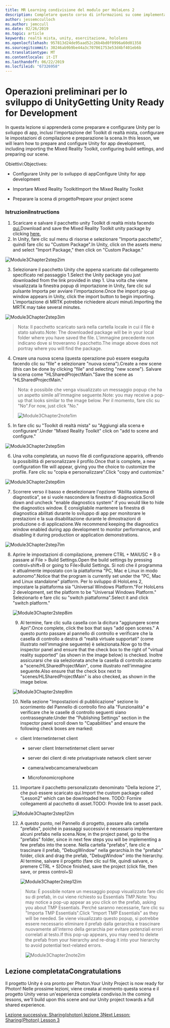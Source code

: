 ```yaml
---
title: MR Learning condivisione del modulo per HoloLens 2
description: Completare questo corso di informazioni su come implementare esperienze condivise con più utenti all'interno di un'applicazione 2 HoloLens.
author: jessemcculloch
ms.author: jemccull
ms.date: 02/26/2019
ms.topic: article
keywords: realtà mista, unity, esercitazione, hololens
ms.openlocfilehash: 957813d24de95aad52c26b4bd0f0996a60d01358
ms.sourcegitcommit: 30246ab9b9be44a3c707061753e53d4bf401eb6b
ms.translationtype: MT
ms.contentlocale: it-IT
ms.lasthandoff: 06/22/2019
ms.locfileid: "67326958"
---
```

# <a name="getting-unity-ready-for-development"></a><span data-ttu-id="b875b-104">**Operazioni preliminari per lo sviluppo di Unity**</span><span class="sxs-lookup"><span data-stu-id="b875b-104">**Getting Unity Ready for Development**</span></span> 

<span data-ttu-id="b875b-105">In questa lezione si apprenderà come preparare e configurare Unity per lo sviluppo di app, inclusi l'importazione del Toolkit di realtà mista, configurare le impostazioni di compilazione e preparazione la scena.</span><span class="sxs-lookup"><span data-stu-id="b875b-105">In this lesson, we will learn how to prepare and configure Unity for app development, including importing the Mixed Reality Toolkit, configuring build settings, and preparing our scene.</span></span>

<span data-ttu-id="b875b-106">Obiettivi:</span><span class="sxs-lookup"><span data-stu-id="b875b-106">Objectives:</span></span>

- <span data-ttu-id="b875b-107">Configurare Unity per lo sviluppo di app</span><span class="sxs-lookup"><span data-stu-id="b875b-107">Configure Unity for app development</span></span>

- <span data-ttu-id="b875b-108">Importare Mixed Reality Toolkit</span><span class="sxs-lookup"><span data-stu-id="b875b-108">Import the Mixed Reality Toolkit</span></span>

- <span data-ttu-id="b875b-109">Preparare la scena di progetto</span><span class="sxs-lookup"><span data-stu-id="b875b-109">Prepare your project scene</span></span>

### <a name="instructions"></a><span data-ttu-id="b875b-110">Istruzioni</span><span class="sxs-lookup"><span data-stu-id="b875b-110">Instructions</span></span>

1. <span data-ttu-id="b875b-111">Scaricare e salvare il pacchetto unity Toolkit di realtà mista facendo [qui.](https://github.com/microsoft/MixedRealityToolkit-Unity/releases/download/v2.0.0-RC1-Refresh/Microsoft.MixedReality.Toolkit.Unity.Foundation-v2.0.0-RC1-Refresh.unitypackage)</span><span class="sxs-lookup"><span data-stu-id="b875b-111">Download and save the Mixed Reality Toolkit unity package by clicking [here.](https://github.com/microsoft/MixedRealityToolkit-Unity/releases/download/v2.0.0-RC1-Refresh/Microsoft.MixedReality.Toolkit.Unity.Foundation-v2.0.0-RC1-Refresh.unitypackage)</span></span>
2. <span data-ttu-id="b875b-112">In Unity, fare clic sul menu di risorse e selezionare "Importa pacchetto", quindi fare clic su "Custom Package".</span><span class="sxs-lookup"><span data-stu-id="b875b-112">In Unity, click on the assets menu and select "Import Package," then click on "Custom Package."</span></span>

![Module3Chapter2step2im](images/module3chapter2step2im.PNG)

3. <span data-ttu-id="b875b-114">Selezionare il pacchetto Unity che appena scaricato dal collegamento specificato nel passaggio 1.</span><span class="sxs-lookup"><span data-stu-id="b875b-114">Select the Unity package you just downloaded from the link provided in step 1.</span></span> <span data-ttu-id="b875b-115">Una volta che viene visualizzata la finestra popup di importazione in Unity, fare clic sul pulsante Importa per avviare l'importazione.</span><span class="sxs-lookup"><span data-stu-id="b875b-115">Once the import pop-up window appears in Unity, click the import button to begin importing.</span></span> <span data-ttu-id="b875b-116">L'importazione di MRTK potrebbe richiedere alcuni minuti.</span><span class="sxs-lookup"><span data-stu-id="b875b-116">Importing the MRTK may take several minutes.</span></span>

![Module3Chapter2step3im](images/module3chapter2step3im.PNG)

> <span data-ttu-id="b875b-118">Nota: Il pacchetto scaricato sarà nella cartella locale in cui il file è stato salvato.</span><span class="sxs-lookup"><span data-stu-id="b875b-118">Note: The downloaded package will be in your local folder where you have saved the file.</span></span> <span data-ttu-id="b875b-119">L'immagine precedente non indicano dove si troveranno il pacchetto.</span><span class="sxs-lookup"><span data-stu-id="b875b-119">The image above does not portray where you will find the package.</span></span>

4. <span data-ttu-id="b875b-120">Creare una nuova scena (questa operazione può essere eseguita facendo clic su "file" e selezionare "nuova scena").</span><span class="sxs-lookup"><span data-stu-id="b875b-120">Create a new scene (this can be done by clicking "file" and selecting "new scene").</span></span> <span data-ttu-id="b875b-121">Salvare la scena come "HLSharedProjectMain."</span><span class="sxs-lookup"><span data-stu-id="b875b-121">Save the scene as "HLSharedProjectMain."</span></span>

> <span data-ttu-id="b875b-122">Nota: è possibile che venga visualizzato un messaggio popup che ha un aspetto simile all'immagine seguente.</span><span class="sxs-lookup"><span data-stu-id="b875b-122">Note: you may receive a pop-up that looks similar to the image below.</span></span> <span data-ttu-id="b875b-123">Per il momento, fare clic su "No".</span><span class="sxs-lookup"><span data-stu-id="b875b-123">For now, just click "No."</span></span>
>
> ![Module3Chapter2note1im](images/module3chapter2note1im.PNG)

5. <span data-ttu-id="b875b-125">In fare clic su "Toolkit di realtà mista" su "Aggiungi alla scena e configurare".</span><span class="sxs-lookup"><span data-stu-id="b875b-125">Under "Mixed Reality Toolkit" click on "add to scene and configure."</span></span>

![Module3Chapter2step5im](images/module3chapter2step5im.PNG)

6. <span data-ttu-id="b875b-127">Una volta completata, un nuovo file di configurazione apparirà, offrendo la possibilità di personalizzare il profilo.</span><span class="sxs-lookup"><span data-stu-id="b875b-127">Once that is complete, a new configuration file will appear, giving you the choice to customize the profile.</span></span> <span data-ttu-id="b875b-128">Fare clic su "copia e personalizzare".</span><span class="sxs-lookup"><span data-stu-id="b875b-128">Click "copy and customize."</span></span>

![Module3Chapter2step6im](images/module3chapter2step6im.PNG)

7. <span data-ttu-id="b875b-130">Scorrere verso il basso e deselezionare l'opzione "Abilita sistema di diagnostica", se si vuole nascondere la finestra di diagnostica.</span><span class="sxs-lookup"><span data-stu-id="b875b-130">Scroll down and uncheck "enable diagnostics system" if you would like to hide the diagnostics window.</span></span> <span data-ttu-id="b875b-131">È consigliabile mantenere la finestra di diagnostica abilitati durante lo sviluppo di app per monitorare le prestazioni e la sua disabilitazione durante le dimostrazioni di produzione o di applicazione.</span><span class="sxs-lookup"><span data-stu-id="b875b-131">We recommend keeping the diagnostics window enabled during app development to monitor performance, and disabling it during production or application demonstrations.</span></span>

![Module3Chapter2step7im](images/module3chapter2step7im.PNG)

8. <span data-ttu-id="b875b-133">Aprire le impostazioni di compilazione, premere CTRL + MAIUSC + B o passare al File > Build Settings.</span><span class="sxs-lookup"><span data-stu-id="b875b-133">Open the build settings by pressing control+shift+B or going to File>Build Settings.</span></span> <span data-ttu-id="b875b-134">Si noti che il programma è attualmente impostato con la piattaforma "PC, Mac e Linux in modo autonomo".</span><span class="sxs-lookup"><span data-stu-id="b875b-134">Notice that the program is currently set under the "PC, Mac and Linux standalone" platform.</span></span> <span data-ttu-id="b875b-135">Per lo sviluppo di HoloLens 2, impostare la piattaforma sia "Universal Windows Platform."</span><span class="sxs-lookup"><span data-stu-id="b875b-135">For HoloLens 2 development, set the platform to be "Universal Windows Platform."</span></span> <span data-ttu-id="b875b-136">Selezionarlo e fare clic su "switch piattaforma".</span><span class="sxs-lookup"><span data-stu-id="b875b-136">Select it and click "switch platform."</span></span>

   ![Module3Chapter2step8im](images/module3chapter2step8im.PNG)

   9. <span data-ttu-id="b875b-138">Al termine, fare clic sulla casella con la dicitura "aggiungere scene Apri".</span><span class="sxs-lookup"><span data-stu-id="b875b-138">Once complete, click the box that says "add open scenes."</span></span> <span data-ttu-id="b875b-139">A questo punto passare al pannello di controllo e verificare che la casella di controllo a destra di "realtà virtuale supportati" (come illustrato nell'immagine seguente) è selezionata.</span><span class="sxs-lookup"><span data-stu-id="b875b-139">Now go to the inspector panel and ensure that the check box to the right of "virtual reality supported" (as shown in the image below) is checked.</span></span> <span data-ttu-id="b875b-140">Inoltre assicurarsi che sia selezionata anche la casella di controllo accanto a "scene/HLSharedProjectMain", come illustrato nell'immagine seguente.</span><span class="sxs-lookup"><span data-stu-id="b875b-140">Also ensure that the check box next to "scenes/HLSharedProjectMain" is also checked, as shown in the image below.</span></span>

   ![Module3Chapter2step9im](images/module3chapter2step9im.PNG)

   10. <span data-ttu-id="b875b-142">Nella sezione "Impostazioni di pubblicazione" sezione lo scorrimento del Pannello di controllo fino alla "Funzionalità" e verificare che le caselle di controllo seguenti siano contrassegnate:</span><span class="sxs-lookup"><span data-stu-id="b875b-142">Under the "Publishing Settings" section in the inspector panel scroll down to "Capabilities" and ensure the following check boxes are marked:</span></span>
    - <span data-ttu-id="b875b-143">client Internet</span><span class="sxs-lookup"><span data-stu-id="b875b-143">internet client</span></span>
       
       - <span data-ttu-id="b875b-144">server client Internet</span><span class="sxs-lookup"><span data-stu-id="b875b-144">internet client server</span></span>
       
       - <span data-ttu-id="b875b-145">server dei client di rete privata</span><span class="sxs-lookup"><span data-stu-id="b875b-145">private network client server</span></span>
   
       - <span data-ttu-id="b875b-146">camera/webcam</span><span class="sxs-lookup"><span data-stu-id="b875b-146">camera/webcam</span></span>

       - <span data-ttu-id="b875b-147">Microfono</span><span class="sxs-lookup"><span data-stu-id="b875b-147">microphone</span></span>
   
   11. <span data-ttu-id="b875b-148">Importare il pacchetto personalizzato denominato "Della lezione 2", che può essere scaricato qui.</span><span class="sxs-lookup"><span data-stu-id="b875b-148">Import the custom package called "Lesson2" which can be downloaded here.</span></span> <span data-ttu-id="b875b-149">TODO: Fornire collegamenti al pacchetto di asset.</span><span class="sxs-lookup"><span data-stu-id="b875b-149">TODO: Provide link to asset pack.</span></span>
   
   ![Module3Chapter2step12im](images/module3chapter2step11im.PNG)
   
   12. <span data-ttu-id="b875b-151">A questo punto, nel Pannello di progetto, passare alla cartella "prefabs", poiché in passaggi successivi è necessario implementare alcuni prefabs nella scena.</span><span class="sxs-lookup"><span data-stu-id="b875b-151">Now, in the project panel, go to the "prefabs" folder, since in next few steps you will be implementing a few prefabs into the scene.</span></span> <span data-ttu-id="b875b-152">Nella cartella "prefabs", fare clic e trascinare il prefab, "DebugWindow" nella gerarchia.</span><span class="sxs-lookup"><span data-stu-id="b875b-152">In the "prefabs" folder, click and drag the prefab, "DebugWindow" into the hierarchy.</span></span> <span data-ttu-id="b875b-153">Al termine, salvare il progetto (fare clic sul file, quindi salvare, o premere CTRL + S)</span><span class="sxs-lookup"><span data-stu-id="b875b-153">Once finished, save the project (click file, then save, or press control+S)</span></span>
   
       ![Module3Chapter2step12im](images/module3chapter2step12im.PNG)
   
   > <span data-ttu-id="b875b-155">Nota: È possibile notare un messaggio popup visualizzato fare clic su di prefab, in cui viene richiesto su Essentials TMP.</span><span class="sxs-lookup"><span data-stu-id="b875b-155">Note: You may notice a pop-up appear as you click on the prefab, asking you about TMP Essentials.</span></span> <span data-ttu-id="b875b-156">Perché saranno necessarie, fare clic su "Importa TMP Essentials".</span><span class="sxs-lookup"><span data-stu-id="b875b-156">Click "Import TMP Essentials" as they will be needed.</span></span> <span data-ttu-id="b875b-157">Se viene visualizzato questo popup, si potrebbe essere necessario eliminare il prefab dalla gerarchia e trascinare nuovamente all'interno della gerarchia per evitare potenziali errori correlati al testo.</span><span class="sxs-lookup"><span data-stu-id="b875b-157">If this pop-up appears, you may need to delete the prefab from your hierarchy and re-drag it into your hierarchy to avoid potential text-related errors.</span></span>
   >
   > ![Module3Chapter2note2im](images/module3chapter2note2im.PNG)


## <a name="congratulations"></a><span data-ttu-id="b875b-159">Lezione completata</span><span class="sxs-lookup"><span data-stu-id="b875b-159">Congratulations</span></span>

<span data-ttu-id="b875b-160">Il progetto Unity è ora pronto per Photon.</span><span class="sxs-lookup"><span data-stu-id="b875b-160">Your Unity Project is now ready for Photon!</span></span> <span data-ttu-id="b875b-161">Nelle prossime lezioni, viene creata al momento questa scena e il progetto Unity verso un'esperienza completa condiviso.</span><span class="sxs-lookup"><span data-stu-id="b875b-161">In the coming lessons, we'll build upon this scene and our Unity project towards a full shared experience.</span></span>

<span data-ttu-id="b875b-162">[Lezione successiva: Sharing(photon) lezione 3](mrlearning-sharing(photon)-ch3.md)</span><span class="sxs-lookup"><span data-stu-id="b875b-162">[Next Lesson: Sharing(Photon) Lesson 3](mrlearning-sharing(photon)-ch3.md)</span></span>

